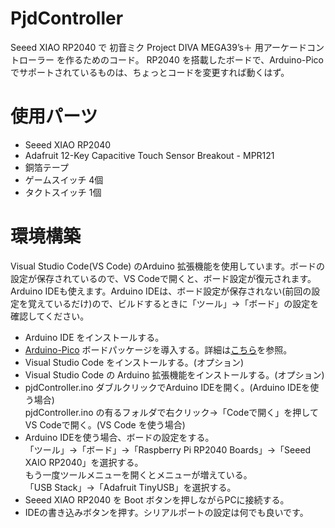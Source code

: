 # PjdController
Seeed XIAO RP2040 で 初音ミク Project DIVA MEGA39’s＋ 用アーケードコントローラー を作るためのコード。
RP2040 を搭載したボードで、Arduino-Picoでサポートされているものは、ちょっとコードを変更すれば動くはず。

# 使用パーツ
* Seeed XIAO RP2040
* Adafruit 12-Key Capacitive Touch Sensor Breakout - MPR121
* 銅箔テープ
* ゲームスイッチ 4個
* タクトスイッチ 1個

# 環境構築
Visual Studio Code(VS Code) のArduino 拡張機能を使用しています。ボードの設定が保存されているので、VS Codeで開くと、ボード設定が復元されます。Arduino IDEも使えます。Arduino IDEは、ボード設定が保存されない(前回の設定を覚えているだけ)ので、ビルドするときに「ツール」→「ボード」の設定を確認してください。
* Arduino IDE をインストールする。
* [Arduino-Pico](https://github.com/earlephilhower/arduino-pico) ボードパッケージを導入する。詳細は[こちら](https://github.com/earlephilhower/arduino-pico#installing-via-arduino-boards-manager)を参照。
* Visual Studio Code をインストールする。(オプション)
* Visual Studio Code の Arduino 拡張機能をインストールする。(オプション)
* pjdController.ino ダブルクリックでArduino IDEを開く。(Arduino IDEを使う場合)  
pjdController.ino の有るフォルダで右クリック→「Codeで開く」を押してVS Codeで開く。(VS Code を使う場合)
* Arduino IDEを使う場合、ボードの設定をする。  
「ツール」→「ボード」→「Raspberry Pi RP2040 Boards」→「Seeed XAIO RP2040」を選択する。  
もう一度ツールメニューを開くとメニューが増えている。  
「USB Stack」→「Adafruit TinyUSB」を選択する。
* Seeed XIAO RP2040 を Boot ボタンを押しながらPCに接続する。
* IDEの書き込みボタンを押す。シリアルポートの設定は何でも良いです。

